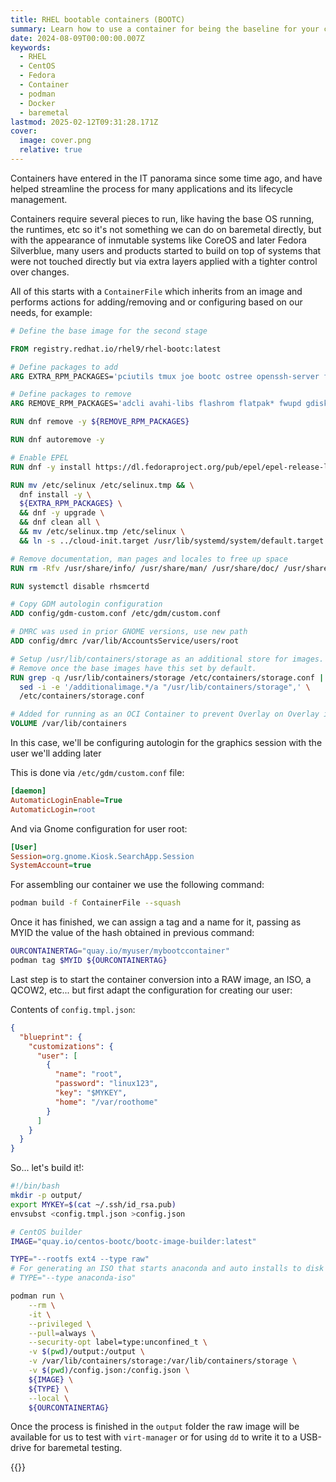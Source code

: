 ```yaml
---
title: RHEL bootable containers (BOOTC)
summary: Learn how to use a container for being the baseline for your computer, making it easier to operate the operating system installation and maintenance.
date: 2024-08-09T00:00:00.007Z
keywords:
  - RHEL
  - CentOS
  - Fedora
  - Container
  - podman
  - Docker
  - baremetal
lastmod: 2025-02-12T09:31:28.171Z
cover:
  image: cover.png
  relative: true
---
```


Containers have entered in the IT panorama since some time ago, and have helped streamline the process for many applications and its lifecycle management.

Containers require several pieces to run, like having the base OS running, the runtimes, etc so it's not something we can do on baremetal directly, but with the appearance of inmutable systems like CoreOS and later Fedora Silverblue, many users and products started to build on top of systems that were not touched directly but via extra layers applied with a tighter control over changes.

All of this starts with a `ContainerFile` which inherits from an image and performs actions for adding/removing and or configuring based on our needs, for example:

```Dockerfile
# Define the base image for the second stage

FROM registry.redhat.io/rhel9/rhel-bootc:latest

# Define packages to add
ARG EXTRA_RPM_PACKAGES='pciutils tmux joe bootc ostree openssh-server firefox gnome-kiosk gnome-kiosk-search-appliance gdm xorg-x11-drivers xorg-x11-fonts-75dpi xorg-x11-server-Xorg xorg-x11-xauth xorg-x11-xinit xorg-x11-xinit-session' # cloud-init

# Define packages to remove
ARG REMOVE_RPM_PACKAGES='adcli avahi-libs flashrom flatpak* fwupd gdisk libsmbclient libudisks2 nano ncurses netavark nfs-utils pipewire rpcbind samba-client-libs samba-common-libs sg3_utils skopeo sos sssd-ad sssd-common sssd-common-pac sssd-ipa sssd-krb5 sssd-krb5-common sssd-ldap sssd-nfs-idmap toolbox tracker tracker-miners udisks2 WALinuxAgent-udev wireplumber zstd'

RUN dnf remove -y ${REMOVE_RPM_PACKAGES}

RUN dnf autoremove -y

# Enable EPEL
RUN dnf -y install https://dl.fedoraproject.org/pub/epel/epel-release-latest-9.noarch.rpm

RUN mv /etc/selinux /etc/selinux.tmp && \
  dnf install -y \
  ${EXTRA_RPM_PACKAGES} \
  && dnf -y upgrade \
  && dnf clean all \
  && mv /etc/selinux.tmp /etc/selinux \
  && ln -s ../cloud-init.target /usr/lib/systemd/system/default.target.wants # Enable cloud-init

# Remove documentation, man pages and locales to free up space
RUN rm -Rfv /usr/share/info/ /usr/share/man/ /usr/share/doc/ /usr/share/locale/

RUN systemctl disable rhsmcertd

# Copy GDM autologin configuration
ADD config/gdm-custom.conf /etc/gdm/custom.conf

# DMRC was used in prior GNOME versions, use new path
ADD config/dmrc /var/lib/AccountsService/users/root

# Setup /usr/lib/containers/storage as an additional store for images.
# Remove once the base images have this set by default.
RUN grep -q /usr/lib/containers/storage /etc/containers/storage.conf || \
  sed -i -e '/additionalimage.*/a "/usr/lib/containers/storage",' \
  /etc/containers/storage.conf

# Added for running as an OCI Container to prevent Overlay on Overlay issues.
VOLUME /var/lib/containers

```

In this case, we'll be configuring autologin for the graphics session with the user we'll adding later

This is done via `/etc/gdm/custom.conf` file:

```ini
[daemon]
AutomaticLoginEnable=True
AutomaticLogin=root
```

And via Gnome configuration for user root:

```ini
[User]
Session=org.gnome.Kiosk.SearchApp.Session
SystemAccount=true

```

For assembling our container we use the following command:

```sh
podman build -f ContainerFile --squash
```

Once it has finished, we can assign a tag and a name for it, passing as MYID the value of the hash obtained in previous command:

```sh
OURCONTAINERTAG="quay.io/myuser/mybootccontainer"
podman tag $MYID ${OURCONTAINERTAG}

```

Last step is to start the container conversion into a RAW image, an ISO, a QCOW2, etc... but first adapt the configuration for creating our user:

Contents of `config.tmpl.json`:

```json
{
  "blueprint": {
    "customizations": {
      "user": [
        {
          "name": "root",
          "password": "linux123",
          "key": "$MYKEY",
          "home": "/var/roothome"
        }
      ]
    }
  }
}
```

So... let's build it!:

```sh
#!/bin/bash
mkdir -p output/
export MYKEY=$(cat ~/.ssh/id_rsa.pub)
envsubst <config.tmpl.json >config.json

# CentOS builder
IMAGE="quay.io/centos-bootc/bootc-image-builder:latest"

TYPE="--rootfs ext4 --type raw"
# For generating an ISO that starts anaconda and auto installs to disk
# TYPE="--type anaconda-iso"

podman run \
    --rm \
    -it \
    --privileged \
    --pull=always \
    --security-opt label=type:unconfined_t \
    -v $(pwd)/output:/output \
    -v /var/lib/containers/storage:/var/lib/containers/storage \
    -v $(pwd)/config.json:/config.json \
    ${IMAGE} \
    ${TYPE} \
    --local \
    ${OURCONTAINERTAG}

```

Once the process is finished in the `output` folder the raw image will be available for us to test with `virt-manager` or for using `dd` to write it to a USB-drive for baremetal testing.

{{<enjoy>}}
